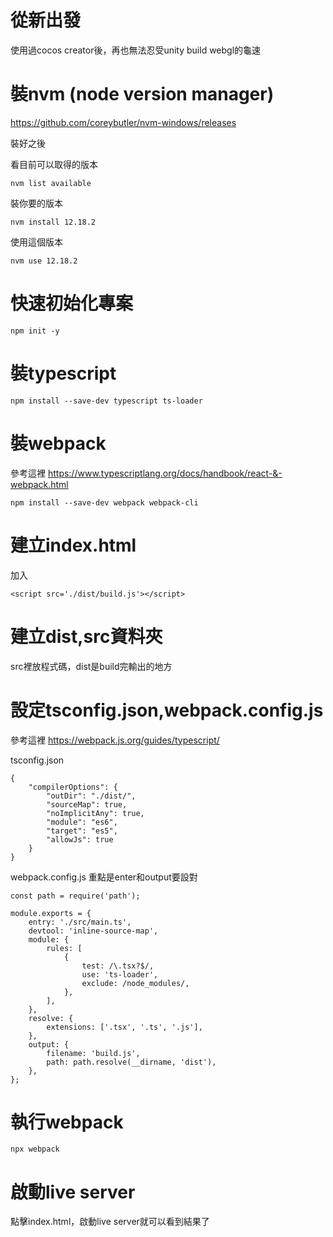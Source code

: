 # 從新出發
使用過cocos creator後，再也無法忍受unity build webgl的龜速

# 裝nvm (node version manager)
https://github.com/coreybutler/nvm-windows/releases

裝好之後

看目前可以取得的版本
```
nvm list available
```

裝你要的版本
```
nvm install 12.18.2
```

使用這個版本
```
nvm use 12.18.2
```


# 快速初始化專案

```
npm init -y
```

# 裝typescript
```
npm install --save-dev typescript ts-loader
```

# 裝webpack
參考這裡
https://www.typescriptlang.org/docs/handbook/react-&-webpack.html
```
npm install --save-dev webpack webpack-cli
```

# 建立index.html
加入
```
<script src='./dist/build.js'></script>
```

# 建立dist,src資料夾
src裡放程式碼，dist是build完輸出的地方

# 設定tsconfig.json,webpack.config.js
參考這裡
https://webpack.js.org/guides/typescript/

tsconfig.json
```
{
    "compilerOptions": {
        "outDir": "./dist/",
        "sourceMap": true,
        "noImplicitAny": true,
        "module": "es6",
        "target": "es5",
        "allowJs": true
    }
}
```

webpack.config.js
重點是enter和output要設對
```
const path = require('path');

module.exports = {
    entry: './src/main.ts',
    devtool: 'inline-source-map',
    module: {
        rules: [
            {
                test: /\.tsx?$/,
                use: 'ts-loader',
                exclude: /node_modules/,
            },
        ],
    },
    resolve: {
        extensions: ['.tsx', '.ts', '.js'],
    },
    output: {
        filename: 'build.js',
        path: path.resolve(__dirname, 'dist'),
    },
};
```


# 執行webpack
```
npx webpack
```

# 啟動live server
點擊index.html，啟動live server就可以看到結果了
